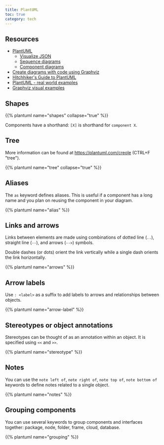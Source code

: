 ```yaml
---
title: PlantUML
toc: true
category: tech
---
```


## Resources

- [PlantUML](https://plantuml.com/)
    - [Visualize JSON](https://plantuml.com/json)
    - [Sequence diagrams](https://plantuml.com/sequence-diagram)
    - [Component diagrams](https://plantuml.com/component-diagram)
- [Create diagrams with code using Graphviz](https://ncona.com/2020/06/create-diagrams-with-code-using-graphviz/)
- [Hitchhiker's Guide to PlantUML](https://crashedmind.github.io/PlantUMLHitchhikersGuide/)
- [PlantUML - real world examples](https://real-world-plantuml.com/)
- [Graphviz visual examples](https://renenyffenegger.ch/notes/tools/Graphviz/examples/index)

## Shapes

{{% plantuml name="shapes" collapse="true" %}}

Components have a shorthand: `[X]` is shorthand for `component X`.

## Tree

More information can be found at https://plantuml.com/creole (CTRL+F "tree").

{{% plantuml name="tree" collapse="true" %}}


## Aliases

The `as` keyword defines aliases. This is useful if a component has a
long name and you plan on reusing the component in your diagram.

{{% plantuml name="alias" %}}

## Links and arrows

Links between elements are made using combinations of dotted line (`..`),
straight line (`--`), and arrows (`-->`) symbols. 

Double dashes (or dots) orient the link vertically while a single dash orients the link horizontally.

{{% plantuml name="arrows" %}}

## Arrow labels

Use `: <label>` as a suffix to add labels to arrows and relationships between objects.

{{% plantuml name="arrow-label" %}}

## Stereotypes or object annotations

Stereotypes can be thought of as an annotation within an object. It is
specified using `<<` and `>>`.

{{% plantuml name="stereotype" %}}

## Notes

You can use the `note left of`, `note right of`, `note top of`, `note bottom
of` keywords to define notes related to a single object.

{{% plantuml name="notes" %}}

## Grouping components

You can use several keywords to group components and interfaces together: package, node, folder, frame, cloud, database.

{{% plantuml name="grouping" %}}
